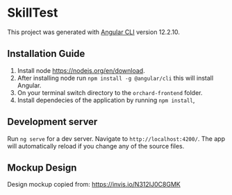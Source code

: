 # SkillTest

This project was generated with [Angular CLI](https://github.com/angular/angular-cli) version 12.2.10.

## Installation Guide
1. Install node https://nodejs.org/en/download.
2. After installing node run `npm install -g @angular/cli` this will install Angular.
3. On your terminal switch directory to the `orchard-frontend` folder.
4. Install dependecies of the application by running `npm install`,

## Development server
Run `ng serve` for a dev server. Navigate to `http://localhost:4200/`. The app will automatically reload if you change any of the source files.


## Mockup Design
Design mockup copied from: https://invis.io/N312IJ0C8GMK

